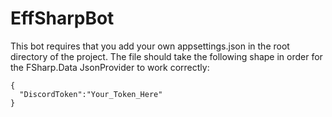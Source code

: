 # EffSharpBot

This bot requires that you add your own appsettings.json in the root directory of the project.
The file should take the following shape in order for the FSharp.Data JsonProvider to work correctly:
```
{
  "DiscordToken":"Your_Token_Here"
}
```
